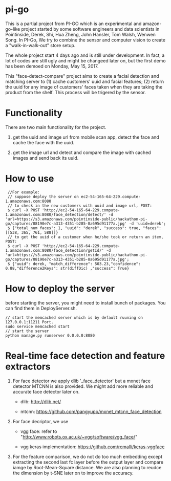 # pi-go
This is a partial project from PI-GO which is an experimental and amazon-go-like project started by some software engineers and data scientists in Pointinside, Derek, Shi, Hua Zheng, John Hansler, Tom Walsh, Wenwen Song. In PI-Go, We try to combine the sensor and computer vision to create a "walk-in-walk-out" store setup.

The whole project start 4 days ago and is still under development. In fact, a lot of codes are still ugly and might be changeed later on, but the first demo has been demoed on Monday, May 15, 2017. 

This "face-detect-compare" project aims to create a facial detection and matching server to (1) cache customers' uuid and facial features; (2) return the uuid for any image of customers' faces taken when they are taking the product from the shelf. This process will be trigered by the sensor.

Functionality
=======
There are two main functionality for the project.

1. get the uuid and image url from mobile scan app, detect the face and cache the face with the uuid. 

2. get the image url and detect and compare the image with cached images and send back its uuid. 

How to use
=======
```
 //For example: 
 // suppose deploy the server on ec2-54-165-64-229.compute-1.amazonaws.com:8080
 // to check in the new customers with uuid and image url, POST:
 $ curl -X POST 'http://ec2-54-165-64-229.compute-1.amazonaws.com:8080/face_detection/detect/' -d 'url=https://s3.amazonaws.com/pointinside-public/hackathon-pi-go/captures/08190e7c-a313-4351-b285-8a695d91177a.jpg' -d 'uuid=derek';
 $ {"total_num_faces": 1, "uuid": "derek", "success": true, "faces": [[538, 365, 761, 588]]}
 // to get the uuid of a customer when he/she took or return an item, POST: 
 $ curl -X POST 'http://ec2-54-165-64-229.compute-1.amazonaws.com:8080/face_detection/getId/' -d 'url=https://s3.amazonaws.com/pointinside-public/hackathon-pi-go/captures/08190e7c-a313-4351-b285-8a695d91177a.jpg';
 $ {"uuid": derek, "match_difference": 503.23,"confidence": 0.88,"difference2Keys": str(diffDic) ,"success": True}
```

How to deploy the server
=======
before starting the server, you might need to install bunch of packages. You can find them in DeployServer.sh.
```
// start the memcached server which is by default ruuning on 127.0.0.1:11211 Port.
sudo service memcached start
// start the server
python manage.py runserver 0.0.0.0:8080
```
Real-time face detection and feature extractors
=======
1. For face detector we apply dlib '_face_detector' but a mxnet face detector MTCNN is also provided. We might add more reliable and accurate face detector later on.
 
	* dlib: http://dlib.net/
	
	* mtcnn: https://github.com/pangyupo/mxnet_mtcnn_face_detection

2. For face decriptor, we use
 
	* vgg face: refer to "http://www.robots.ox.ac.uk/~vgg/software/vgg_face/"
	
	* vgg keras implementation: https://github.com/rcmalli/keras-vggface

3. For the feature comparison, we do not do too much embedding except extracting the second last fc layer before the output layer and compare iamge by Root-Mean-Square distance. We are also planning to reudce the dimension by t-SNE later on to improve the accuracy.
